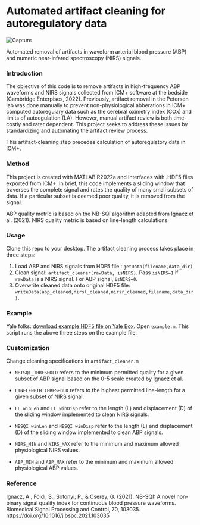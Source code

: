 # Automated artifact cleaning for autoregulatory data


![Capture](https://user-images.githubusercontent.com/95881960/174457611-8edeb142-a427-44f4-b5eb-d10bbfeca4ac.PNG)

Automated removal of artifacts in waveform arterial blood pressure (ABP) and numeric near-infared spectroscopy (NIRS) signals.

### Introduction

The objective of this code is to remove artifacts in high-frequency ABP waveforms and NIRS signals collected from ICM+ software at the bedside (Cambridge Enterpises, 2022). Previously, artifact removal in the Petersen lab was done manually to prevent non-physiological abberations in ICM+ computed autoregulary data such as the cerebral oximetry index (COx) and limits of autoegulation (LA). However, manual artifact review is both time-costly and rater dependent. This project seeks to address these issues by standardizing and automating the artifact review process.

This artifact-cleaning step precedes calculation of autoregulatory data in ICM+.

### Method
This project is created with MATLAB R2022a and interfaces with .HDF5 files exported from ICM+. In brief, this code implements a sliding window that traverses the complete signal and rates the quality of many small subsets of data. If a particular subset is deemed poor quality, it is removed from the signal. 


ABP quality metric is based on the NB-SQI algorithm adapted from Ignacz et al. (2021).
NIRS quality metric is based on line-length calculations.


### Usage
Clone this repo to your desktop. The artifact cleaning process takes place in three steps:

1) Load ABP and NIRS signals from HDF5 file : `getData(filename,data_dir)`
2) Clean signal: `artifact_cleaner(rawData, isNIRS)`. Pass `isNIRS=1` if `rawData` is a NIRS signal. For ABP signal, `isNIRS=0`.
3) Overwrite cleaned data onto original HDF5 file: `writeData(abp_cleaned,nirsl_cleaned,nirsr_cleaned,filename,data_dir)`.

### Example
Yale folks: [download example HDF5 file on Yale Box](https://yale.box.com/s/kv3bies0mhiwqar22juyhg71wv8tfkpi). Open `example.m`. This script runs the above three steps on the example file.

### Customization 
Change cleaning specifications in `artifact_cleaner.m`
  - `NBISQI_THRESHOLD` refers to the minimum permitted quality for a given subset of ABP signal based on the 0-5 scale created by Ignacz et al.
  - `LINELENGTH_THRESHOLD` refers to the highest permitted line-length for a given subset of NIRS signal. 


  - `LL_winLen` and `LL_winDisp` refer to the length (L) and displacement (D) of the sliding window implemented to clean NIRS signals.
  - `NBSQI_winLen` and `NBSQI_winDisp` refer to the length (L) and displacement (D) of the sliding window implemented to clean ABP signals. 


  - `NIRS_MIN` and `NIRS_MAX` refer to the minimum and maximum allowed physiological NIRS values.
  - `ABP_MIN` and `ABP_MAX` refer to the minimum and maximum allowed physiological ABP values.


### Reference
Ignacz, A., Földi, S., Sotonyi, P., & Cserey, G. (2021). NB-SQI: A novel non-binary signal quality index for continuous blood pressure waveforms. Biomedical Signal Processing and Control, 70, 103035. https://doi.org/10.1016/j.bspc.2021.103035


